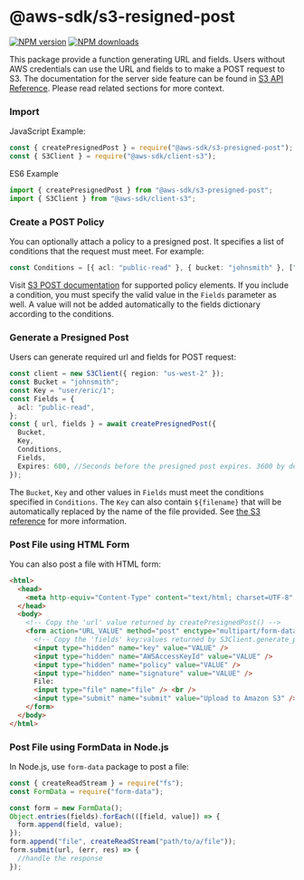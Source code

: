 # @aws-sdk/s3-resigned-post

[![NPM version](https://img.shields.io/npm/v/@aws-sdk/s3-presigned-post/rc.svg)](https://www.npmjs.com/package/@aws-sdk/s3-presigned-post)
[![NPM downloads](https://img.shields.io/npm/dm/@aws-sdk/s3-presigned-post/rc.svg)](https://www.npmjs.com/package/@aws-sdk/s3-presigned-post)

This package provide a function generating URL and fields. Users without AWS credentials can use the URL and fields to
to make a POST request to S3. The documentation for the server side feature can be found in [S3 API Reference](https://docs.aws.amazon.com/AmazonS3/latest/API/sigv4-UsingHTTPPOST.html). Please read related sections for more context.

### Import

JavaScript Example:

```javascript
const { createPresignedPost } = require("@aws-sdk/s3-presigned-post");
const { S3Client } = require("@aws-sdk/client-s3");
```

ES6 Example

```javascript
import { createPresignedPost } from "@aws-sdk/s3-presigned-post";
import { S3Client } from "@aws-sdk/client-s3";
```

### Create a POST Policy

You can optionally attach a policy to a presigned post. It specifies a list of conditions that the request must meet.
For example:

```typescript
const Conditions = [{ acl: "public-read" }, { bucket: "johnsmith" }, ["starts-with", "$key", "user/eric/"]];
```

Visit [S3 POST documentation](https://docs.aws.amazon.com/AmazonS3/latest/API/sigv4-HTTPPOSTConstructPolicy.html)
for supported policy elements. If you include a condition, you must specify the valid value in the `Fields` parameter
as well. A value will not be added automatically to the fields dictionary according to the conditions.

### Generate a Presigned Post

Users can generate required url and fields for POST request:

```typescript
const client = new S3Client({ region: "us-west-2" });
const Bucket = "johnsmith";
const Key = "user/eric/1";
const Fields = {
  acl: "public-read",
};
const { url, fields } = await createPresignedPost({
  Bucket,
  Key,
  Conditions,
  Fields,
  Expires: 600, //Seconds before the presigned post expires. 3600 by default.
});
```

The `Bucket`, `Key` and other values in `Fields` must meet the conditions specified in `Conditions`. The `Key` can also
contain `${filename}` that will be automatically replaced by the name of the file provided. See [the S3 reference](https://docs.aws.amazon.com/AmazonS3/latest/API/sigv4-HTTPPOSTForms.html#sigv4-HTTPPOSTFormFields)
for more information.

### Post File using HTML Form

You can also post a file with HTML form:

```html
<html>
  <head>
    <meta http-equiv="Content-Type" content="text/html; charset=UTF-8" />
  </head>
  <body>
    <!-- Copy the 'url' value returned by createPresignedPost() -->
    <form action="URL_VALUE" method="post" enctype="multipart/form-data">
      <!-- Copy the 'fields' key:values returned by S3Client.generate_presigned_post() -->
      <input type="hidden" name="key" value="VALUE" />
      <input type="hidden" name="AWSAccessKeyId" value="VALUE" />
      <input type="hidden" name="policy" value="VALUE" />
      <input type="hidden" name="signature" value="VALUE" />
      File:
      <input type="file" name="file" /> <br />
      <input type="submit" name="submit" value="Upload to Amazon S3" />
    </form>
  </body>
</html>
```

### Post File using FormData in Node.js

In Node.js, use `form-data` package to post a file:

```typescript
const { createReadStream } = require("fs");
const FormData = require("form-data");

const form = new FormData();
Object.entries(fields).forEach(([field, value]) => {
  form.append(field, value);
});
form.append("file", createReadStream("path/to/a/file"));
form.submit(url, (err, res) => {
  //handle the response
});
```
